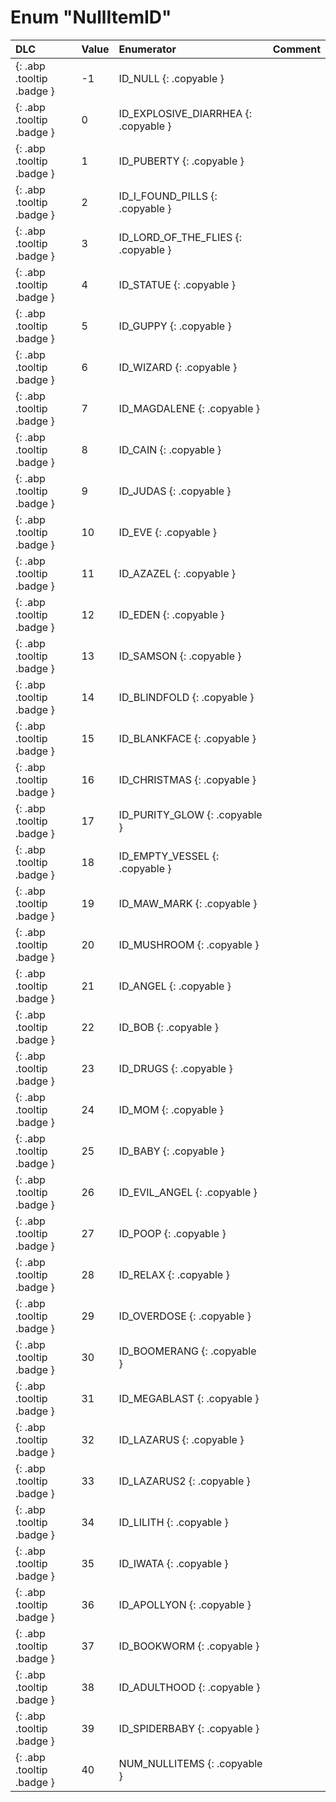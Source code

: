 # Enum "NullItemID"
|DLC|Value|Enumerator|Comment|
|:--|:--|:--|:--|
|[ ](#){: .abp .tooltip .badge }|-1 |ID_NULL {: .copyable } |  | 
|[ ](#){: .abp .tooltip .badge }|0 |ID_EXPLOSIVE_DIARRHEA {: .copyable } |  | 
|[ ](#){: .abp .tooltip .badge }|1 |ID_PUBERTY {: .copyable } |  | 
|[ ](#){: .abp .tooltip .badge }|2 |ID_I_FOUND_PILLS {: .copyable } |  | 
|[ ](#){: .abp .tooltip .badge }|3 |ID_LORD_OF_THE_FLIES {: .copyable } |  | 
|[ ](#){: .abp .tooltip .badge }|4 |ID_STATUE {: .copyable } |  | 
|[ ](#){: .abp .tooltip .badge }|5 |ID_GUPPY {: .copyable } |  | 
|[ ](#){: .abp .tooltip .badge }|6 |ID_WIZARD {: .copyable } |  | 
|[ ](#){: .abp .tooltip .badge }|7 |ID_MAGDALENE {: .copyable } |  | 
|[ ](#){: .abp .tooltip .badge }|8 |ID_CAIN {: .copyable } |  | 
|[ ](#){: .abp .tooltip .badge }|9 |ID_JUDAS {: .copyable } |  | 
|[ ](#){: .abp .tooltip .badge }|10 |ID_EVE {: .copyable } |  | 
|[ ](#){: .abp .tooltip .badge }|11 |ID_AZAZEL {: .copyable } |  | 
|[ ](#){: .abp .tooltip .badge }|12 |ID_EDEN {: .copyable } |  | 
|[ ](#){: .abp .tooltip .badge }|13 |ID_SAMSON {: .copyable } |  | 
|[ ](#){: .abp .tooltip .badge }|14 |ID_BLINDFOLD {: .copyable } |  | 
|[ ](#){: .abp .tooltip .badge }|15 |ID_BLANKFACE {: .copyable } |  | 
|[ ](#){: .abp .tooltip .badge }|16 |ID_CHRISTMAS {: .copyable } |  | 
|[ ](#){: .abp .tooltip .badge }|17 |ID_PURITY_GLOW {: .copyable } |  | 
|[ ](#){: .abp .tooltip .badge }|18 |ID_EMPTY_VESSEL {: .copyable } |  | 
|[ ](#){: .abp .tooltip .badge }|19 |ID_MAW_MARK {: .copyable } |  | 
|[ ](#){: .abp .tooltip .badge }|20 |ID_MUSHROOM {: .copyable } |  | 
|[ ](#){: .abp .tooltip .badge }|21 |ID_ANGEL {: .copyable } |  | 
|[ ](#){: .abp .tooltip .badge }|22 |ID_BOB {: .copyable } |  | 
|[ ](#){: .abp .tooltip .badge }|23 |ID_DRUGS {: .copyable } |  | 
|[ ](#){: .abp .tooltip .badge }|24 |ID_MOM {: .copyable } |  | 
|[ ](#){: .abp .tooltip .badge }|25 |ID_BABY {: .copyable } |  | 
|[ ](#){: .abp .tooltip .badge }|26 |ID_EVIL_ANGEL {: .copyable } |  | 
|[ ](#){: .abp .tooltip .badge }|27 |ID_POOP {: .copyable } |  | 
|[ ](#){: .abp .tooltip .badge }|28 |ID_RELAX {: .copyable } |  | 
|[ ](#){: .abp .tooltip .badge }|29 |ID_OVERDOSE {: .copyable } |  | 
|[ ](#){: .abp .tooltip .badge }|30 |ID_BOOMERANG {: .copyable } |  | 
|[ ](#){: .abp .tooltip .badge }|31 |ID_MEGABLAST {: .copyable } |  | 
|[ ](#){: .abp .tooltip .badge }|32 |ID_LAZARUS {: .copyable } |  | 
|[ ](#){: .abp .tooltip .badge }|33 |ID_LAZARUS2 {: .copyable } |  | 
|[ ](#){: .abp .tooltip .badge }|34 |ID_LILITH {: .copyable } |  | 
|[ ](#){: .abp .tooltip .badge }|35 |ID_IWATA {: .copyable } |  | 
|[ ](#){: .abp .tooltip .badge }|36 |ID_APOLLYON {: .copyable } |  | 
|[ ](#){: .abp .tooltip .badge }|37 |ID_BOOKWORM {: .copyable } |  | 
|[ ](#){: .abp .tooltip .badge }|38 |ID_ADULTHOOD {: .copyable } |  | 
|[ ](#){: .abp .tooltip .badge }|39 |ID_SPIDERBABY {: .copyable } |  | 
|[ ](#){: .abp .tooltip .badge }|40 |NUM_NULLITEMS {: .copyable } |  | 